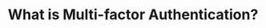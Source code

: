 ---
sitemap: false

image: "/media/landings/what-is-mfa/mfa.jpg"
imagePosition: "right"
budicon: 789
color: "#eb5424"
title: "What is Multi-factor Authentication?"
content: "Multi-factor authentication (MFA) is a method of identifying users by presenting several separate authentication stages. Some of those stages could be Time-based One-Time Password (TOTP), Mobile verification, a hardware token, among others. 2-Factor Authentication (2FA) is the most used type of MFA."
---